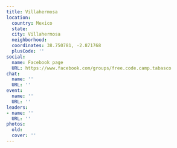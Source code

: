 ```yaml
---
title: Villahermosa
location:
  country: Mexico
  state: 
  city: Villahermosa
  neighborhood: 
  coordinates: 38.750781, -2.871768
  plusCode: ''
social:
  name: Facebook page
  URL: https://www.facebook.com/groups/free.code.camp.tabasco
chat:
  name: ''
  URL: ''
event:
  name: ''
  URL: ''
leaders:
- name: ''
  URL: ''
photos:
  old: 
  cover: ''
---
```

